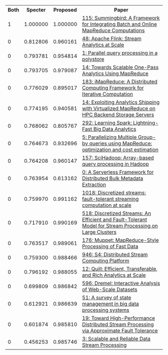 <html><table><tr>
<th>Both</th>
<th>Specter</th>
<th>Proposed</th>
<th>Paper</th>
</tr>
<tr>
<td>1</td>
<td>1.000000</td>
<td>1.000000</td>
<td><a href="https://www.semanticscholar.org/paper/d4fe2b0b5b5c10be2bb32e36b3c774885ce36686">115: Summingbird: A Framework for Integrating Batch and Online MapReduce Computations</a></td>
</tr>
<tr>
<td>0</td>
<td>0.812806</td>
<td>0.960161</td>
<td><a href="https://www.semanticscholar.org/paper/25fc98171078ed5aacf2250a02b077f0eb5816d1">48: Apache Flink: Stream Analytics at Scale</a></td>
</tr>
<tr>
<td>0</td>
<td>0.793781</td>
<td>0.954814</td>
<td><a href="https://www.semanticscholar.org/paper/60085eeb0fd5be4abec15ed95f0d504d4bc44321">1: Parallel query processing in a polystore</a></td>
</tr>
<tr>
<td>0</td>
<td>0.793705</td>
<td>0.979087</td>
<td><a href="https://www.semanticscholar.org/paper/6fa5e7f7adbc4fa8da305c37eaf4b8cceeb4cda1">14: Towards Scalable One-Pass Analytics Using MapReduce</a></td>
</tr>
<tr>
<td>0</td>
<td>0.776029</td>
<td>0.895017</td>
<td><a href="https://www.semanticscholar.org/paper/488e95c953ed5b4e1c290107b6b6846498f479ef">183: iMapReduce: A Distributed Computing Framework for Iterative Computation</a></td>
</tr>
<tr>
<td>0</td>
<td>0.774195</td>
<td>0.940581</td>
<td><a href="https://www.semanticscholar.org/paper/b8879a89e2d5f735f513e749cb46069481627f9d">14: Exploiting Analytics Shipping with Virtualized MapReduce on HPC Backend Storage Servers</a></td>
</tr>
<tr>
<td>0</td>
<td>0.768062</td>
<td>0.805767</td>
<td><a href="https://www.semanticscholar.org/paper/ce2bbc757a4009d83d4a1719925fc64caf890e23">292: Learning Spark: Lightning-Fast Big Data Analytics</a></td>
</tr>
<tr>
<td>0</td>
<td>0.764673</td>
<td>0.932696</td>
<td><a href="https://www.semanticscholar.org/paper/da9ee68c98bf696214554bd35023e07066606855">5: Parallelizing Multiple Group-by queries using MapReduce: optimization and cost estimation</a></td>
</tr>
<tr>
<td>0</td>
<td>0.764208</td>
<td>0.960147</td>
<td><a href="https://www.semanticscholar.org/paper/24679ccb0586642553a21e9fcd8aa5a57f97cabe">157: SciHadoop: Array-based query processing in Hadoop</a></td>
</tr>
<tr>
<td>0</td>
<td>0.763954</td>
<td>0.613162</td>
<td><a href="https://www.semanticscholar.org/paper/80210757d60375802e7eebb27c4d6a6c299d0a16">0: A Serverless Framework for Distributed Bulk Metadata Extraction</a></td>
</tr>
<tr>
<td>0</td>
<td>0.759970</td>
<td>0.991162</td>
<td><a href="https://www.semanticscholar.org/paper/edac06ef9b2bc9062b7c92d740075e857c47eb88">1018: Discretized streams: fault-tolerant streaming computation at scale</a></td>
</tr>
<tr>
<td>0</td>
<td>0.717910</td>
<td>0.990169</td>
<td><a href="https://www.semanticscholar.org/paper/f562e55c24eff680aa971ab7d2615d0e685baed6">518: Discretized Streams: An Efficient and Fault-Tolerant Model for Stream Processing on Large Clusters</a></td>
</tr>
<tr>
<td>0</td>
<td>0.763517</td>
<td>0.989061</td>
<td><a href="https://www.semanticscholar.org/paper/8adc7736b0888017f39518de28360a2331a79530">176: Muppet: MapReduce-Style Processing of Fast Data</a></td>
</tr>
<tr>
<td>0</td>
<td>0.759300</td>
<td>0.988466</td>
<td><a href="https://www.semanticscholar.org/paper/2f7f5d0e989c74d6279e2620e10e8d0b0c021cb7">946: S4: Distributed Stream Computing Platform</a></td>
</tr>
<tr>
<td>0</td>
<td>0.796192</td>
<td>0.988055</td>
<td><a href="https://www.semanticscholar.org/paper/583deb3922d2ed4bdb539ff15ac89d7f101cdb1c">12: Quill: Efficient, Transferable, and Rich Analytics at Scale</a></td>
</tr>
<tr>
<td>0</td>
<td>0.699809</td>
<td>0.986842</td>
<td><a href="https://www.semanticscholar.org/paper/62dc65305df004dc27814faa38d795cffd12e2ff">596: Dremel: Interactive Analysis of Web-Scale Datasets</a></td>
</tr>
<tr>
<td>0</td>
<td>0.612921</td>
<td>0.986639</td>
<td><a href="https://www.semanticscholar.org/paper/763fe590dee9d2fdb44040f7e90f0dbfe39ee7e5">51: A survey of state management in big data processing systems</a></td>
</tr>
<tr>
<td>0</td>
<td>0.601874</td>
<td>0.985810</td>
<td><a href="https://www.semanticscholar.org/paper/d80d72826f235613a1145fe3a17b5ca3f4722e29">19: Toward High-Performance Distributed Stream Processing via Approximate Fault Tolerance</a></td>
</tr>
<tr>
<td>0</td>
<td>0.456253</td>
<td>0.985746</td>
<td><a href="https://www.semanticscholar.org/paper/1a1cdb4254019a11afc6892bad9a1bc08113abbf">3: Scalable and Reliable Data Stream Processing</a></td>
</tr>
</table></html>

